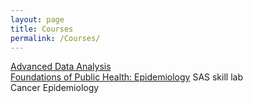 ```yaml
---
layout: page
title: Courses
permalink: /Courses/
---
```


[Advanced Data Analysis](https://github.com/kijohnson/ADA_Spring_2019)  
[Foundations of Public Health: Epidemiology](http://kijohnson.github.io/kijohnson.github.io/KJohnsonCV(COG).pdf)
SAS skill lab  
Cancer Epidemiology  


